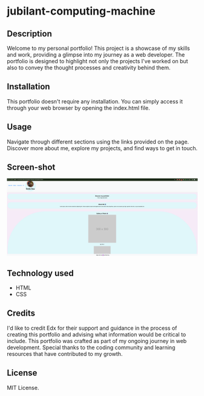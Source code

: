 # jubilant-computing-machine

## Description
Welcome to my personal portfolio! This project is a showcase of my skills and work, providing a glimpse into my journey as a web developer. The portfolio is designed to highlight not only the projects I've worked on but also to convey the thought processes and creativity behind them.


## Installation
This portfolio doesn't require any installation. You can simply access it through your web browser by opening the index.html file.

## Usage 
Navigate through different sections using the links provided on the page. Discover more about me, explore my projects, and find ways to get in touch.


## Screen-shot
![alt text](</Assets/images/Screenshot 2024-02-25 at 16.54.17.png>)

## Technology used
- HTML 
- CSS


## Credits
I'd  like to credit Edx for their support and guidance in the process of creating this portfolio and advising what information would be critical to include.
This portfolio was crafted as part of my ongoing journey in web development. Special thanks to the coding community and learning resources that have contributed to my growth.


## License 
MIT License.

